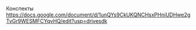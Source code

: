 Конспекты 
https://docs.google.com/document/d/1unQYs9CkUKQNCHsxPHniUDHwe2gTvGr9WESMFCYqvHQ/edit?usp=drivesdk
